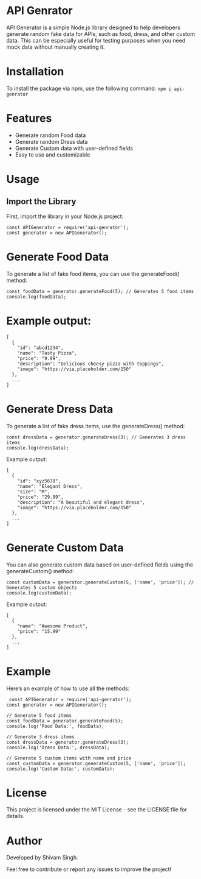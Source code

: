 # API Genrator
API Generator is a simple Node.js library designed to help developers generate random fake data for APIs, such as food, dress, and other custom data. This can be especially useful for testing purposes when you need mock data without manually creating it.
# Installation
 To install the package via npm, use the following command:
 ```npm i api-genrator```
# Features
+ Generate random Food data
+ Generate random Dress data
+ Generate Custom data with user-defined fields
+ Easy to use and customizable
# Usage
## Import the Library
First, import the library in your Node.js project:

```
const APIGenerator = require('api-genrator');
const generator = new APIGenerator();
```
# Generate Food Data
To generate a list of fake food items, you can use the generateFood() method:
```
const foodData = generator.generateFood(5); // Generates 5 food items
console.log(foodData);
```
# Example output:
```
[
  {
    "id": "abcd1234",
    "name": "Tasty Pizza",
    "price": "9.99",
    "description": "Delicious cheesy pizza with toppings",
    "image": "https://via.placeholder.com/150"
  },
  ...
]
```
# Generate Dress Data
To generate a list of fake dress items, use the generateDress() method:
```
const dressData = generator.generateDress(3); // Generates 3 dress items
console.log(dressData);
```
Example output:
```
[
  {
    "id": "xyz5678",
    "name": "Elegant Dress",
    "size": "M",
    "price": "29.99",
    "description": "A beautiful and elegant dress",
    "image": "https://via.placeholder.com/150"
  },
  ...
]
```
# Generate Custom Data
You can also generate custom data based on user-defined fields using the generateCustom() method:
```
const customData = generator.generateCustom(5, ['name', 'price']); // Generates 5 custom objects
console.log(customData);
```
Example output:
```
[
  {
    "name": "Awesome Product",
    "price": "15.99"
  },
  ...
]
```
# Example
Here’s an example of how to use all the methods:
```
 const APIGenerator = require('api-genrator');
const generator = new APIGenerator();

// Generate 5 food items
const foodData = generator.generateFood(5);
console.log('Food Data:', foodData);

// Generate 3 dress items
const dressData = generator.generateDress(3);
console.log('Dress Data:', dressData);

// Generate 5 custom items with name and price
const customData = generator.generateCustom(5, ['name', 'price']);
console.log('Custom Data:', customData);
```
# License
This project is licensed under the MIT License - see the LICENSE file for details.
# Author
Developed by Shivam Singh.

Feel free to contribute or report any issues to improve the project!

